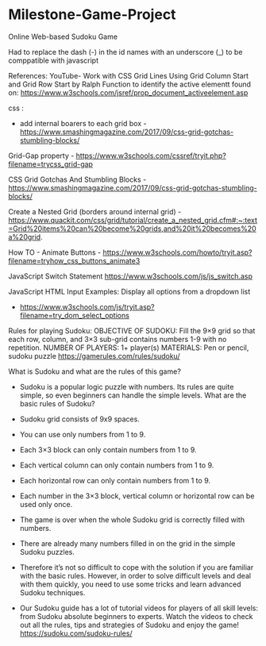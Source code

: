 # Milestone-Game-Project
 Online Web-based Sudoku Game

Had to replace the dash (-) in the id names with an underscore (_) to be comppatible with javascript

References:
YouTube- Work with CSS Grid Lines Using Grid Column Start and Grid Row Start by Ralph
Function to identify the active elementt found on:  https://www.w3schools.com/jsref/prop_document_activeelement.asp

css : 
 - add internal boarers to each grid box - https://www.smashingmagazine.com/2017/09/css-grid-gotchas-stumbling-blocks/

 Grid-Gap property - https://www.w3schools.com/cssref/tryit.php?filename=trycss_grid-gap

 CSS Grid Gotchas And Stumbling Blocks - https://www.smashingmagazine.com/2017/09/css-grid-gotchas-stumbling-blocks/

 Create a Nested Grid (borders around internal grid) - https://www.quackit.com/css/grid/tutorial/create_a_nested_grid.cfm#:~:text=Grid%20items%20can%20become%20grids,and%20it%20becomes%20a%20grid.

How TO - Animate Buttons - https://www.w3schools.com/howto/tryit.asp?filename=tryhow_css_buttons_animate3


JavaScript Switch Statement
https://www.w3schools.com/js/js_switch.asp


JavaScript HTML Input Examples: Display all options from a dropdown list
- https://www.w3schools.com/js/tryit.asp?filename=try_dom_select_options



Rules for playing Sudoku: 
OBJECTIVE OF SUDOKU: Fill the 9×9 grid so that each row, column, and 3×3 sub-grid contains numbers 1-9 with no repetition.
NUMBER OF PLAYERS: 1+ player(s)
MATERIALS: Pen or pencil, sudoku puzzle
https://gamerules.com/rules/sudoku/




What is Sudoku and what are the rules of this game?
- Sudoku is a popular logic puzzle with numbers. Its rules are quite simple, so even beginners can
   handle the simple levels.
What are the basic rules of Sudoku?
-   Sudoku grid consists of 9x9 spaces.
-   You can use only numbers from 1 to 9.
-   Each 3×3 block can only contain numbers from 1 to 9.
-   Each vertical column can only contain numbers from 1 to 9.
-   Each horizontal row can only contain numbers from 1 to 9.
-   Each number in the 3×3 block, vertical column or horizontal row can be used only once.
-   The game is over when the whole Sudoku grid is correctly filled with numbers.
-   There are already many numbers filled in on the grid in the simple Sudoku puzzles. 
- Therefore it’s not so difficult to cope with the solution if you are familiar with the
    basic rules. However, in order to solve difficult levels and deal with them quickly, you need to use some tricks and learn advanced Sudoku techniques.

- Our Sudoku guide has a lot of tutorial videos for players of all skill levels: from Sudoku
 absolute beginners to experts. Watch the videos to check out all the rules, tips and strategies of Sudoku and enjoy the game!
https://sudoku.com/sudoku-rules/




